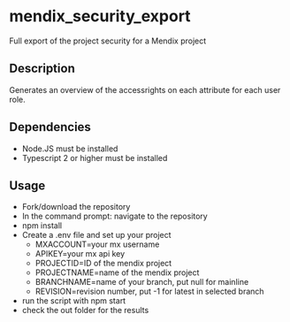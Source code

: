 # mendix_security_export
Full export of the project security for a Mendix project

## Description
Generates an overview of the accessrights on each attribute for each user role.

## Dependencies
* Node.JS must be installed
* Typescript 2 or higher must be installed 

## Usage
* Fork/download the repository
* In the command prompt: navigate to the repository
* npm install
* Create a .env file and set up your project
  * MXACCOUNT=your mx username
  * APIKEY=your mx api key
  * PROJECTID=ID of the mendix project
  * PROJECTNAME=name of the mendix project
  * BRANCHNAME=name of your branch, put null for mainline
  * REVISION=revision number, put -1 for latest in selected branch
* run the script with npm start
* check the out folder for the results

